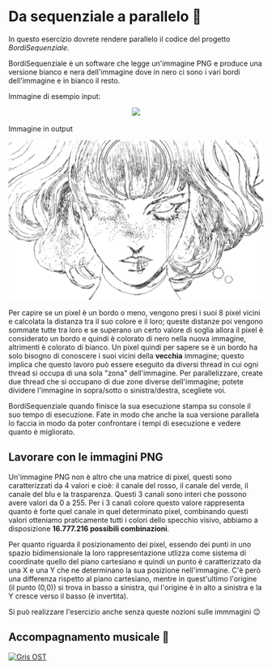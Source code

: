 # Da sequenziale a parallelo :kick_scooter:

In questo esercizio dovrete rendere parallelo il codice del progetto *BordiSequenziale*.

BordiSequenziale è un software che legge un'immagine PNG e produce una versione bianco e nera dell'immagine dove in nero ci sono i vari bordi dell'immagine e in bianco il resto.


Immagine di esempio input:
<p align="center">
<img src="BordiSequenziale/gris.png"  class="center">
</p>

Immagine in output
<p align="center">
<img src="BordiSequenziale/outputImage.png"  class="center">
</p>


Per capire se un pixel è un bordo o meno, vengono presi i suoi 8 pixel vicini e calcolata la distanza tra il suo colore e il loro; queste distanze poi vengono sommate tutte tra loro e se superano un certo valore di soglia allora il pixel è considerato un bordo e quindi è colorato di nero nella nuova immagine, altrimenti è colorato di bianco. Un pixel quindi per sapere se è un bordo ha solo bisogno di conoscere i suoi vicini della **vecchia** immagine; questo implica che questo lavoro può essere eseguito da diversi thread in cui ogni thread si occupa di una sola "zona" dell'immagine. Per parallelizzare, create due thread che si occupano di due zone diverse dell'immagine; potete dividere l'immagine in sopra/sotto o sinistra/destra, scegliete voi.

BordiSequenziale quando finisce la sua esecuzione stampa su console il suo tempo di esecuzione. Fate in modo che anche la sua versione parallela lo faccia in modo da poter confrontare i tempi di esecuzione e vedere quanto è migliorato.


## Lavorare con le immagini PNG

Un'immagine PNG non è altro che una matrice di pixel, questi sono caratterizzati da 4 valori e cioè: il canale del rosso, il canale del verde, il canale del blu e la trasparenza. Questi 3 canali sono interi che possono avere valori da 0 a 255. Per i 3 canali colore questo valore rappresenta quanto è forte quel canale in quel determinato pixel, combinando questi valori otteniamo praticamente tutti i colori dello specchio visivo, abbiamo a disposizione **16.777.216 possibili combinazioni**.

Per quanto riguarda il posizionamento dei pixel, essendo dei punti in uno spazio bidimensionale la loro rappresentazione utlizza come sistema di coordinate quello del piano cartesiano e quindi un punto è caratterizzato da una X e una Y che ne determinano la sua posizione nell'immagine. C'è però una differenza rispetto al piano cartesiano, mentre in quest'ultimo l'origine (il punto (0,0)) si trova in basso a sinistra, qui l'origine è in alto a sinistra e la Y cresce verso il basso (è invertita).

Si può realizzare l'esercizio anche senza queste nozioni sulle immmagini :wink:

## Accompagnamento musicale :musical_note:
[![Gris OST](https://i.ytimg.com/vi/djxKuViYVFI/maxresdefault.jpg)](https://www.youtube.com/watch?v=djxKuViYVFI)